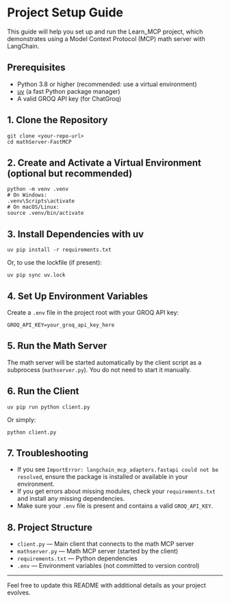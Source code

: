 # Project Setup Guide

This guide will help you set up and run the Learn_MCP project, which demonstrates using a Model Context Protocol (MCP) math server with LangChain.

## Prerequisites
- Python 3.8 or higher (recommended: use a virtual environment)
- [uv](https://github.com/astral-sh/uv) (a fast Python package manager)
- A valid GROQ API key (for ChatGroq)

## 1. Clone the Repository
```
git clone <your-repo-url>
cd mathServer-FastMCP
```

## 2. Create and Activate a Virtual Environment (optional but recommended)
```
python -m venv .venv
# On Windows:
.venv\Scripts\activate
# On macOS/Linux:
source .venv/bin/activate
```

## 3. Install Dependencies with uv
```
uv pip install -r requirements.txt
```
Or, to use the lockfile (if present):
```
uv pip sync uv.lock
```

## 4. Set Up Environment Variables
Create a `.env` file in the project root with your GROQ API key:
```
GROQ_API_KEY=your_groq_api_key_here
```

## 5. Run the Math Server
The math server will be started automatically by the client script as a subprocess (`mathserver.py`). You do not need to start it manually.

## 6. Run the Client
```
uv pip run python client.py
```
Or simply:
```
python client.py
```

## 7. Troubleshooting
- If you see `ImportError: langchain_mcp_adapters.fastapi could not be resolved`, ensure the package is installed or available in your environment.
- If you get errors about missing modules, check your `requirements.txt` and install any missing dependencies.
- Make sure your `.env` file is present and contains a valid `GROQ_API_KEY`.

## 8. Project Structure
- `client.py` — Main client that connects to the math MCP server
- `mathserver.py` — Math MCP server (started by the client)
- `requirements.txt` — Python dependencies
- `.env` — Environment variables (not committed to version control)

---

Feel free to update this README with additional details as your project evolves.
